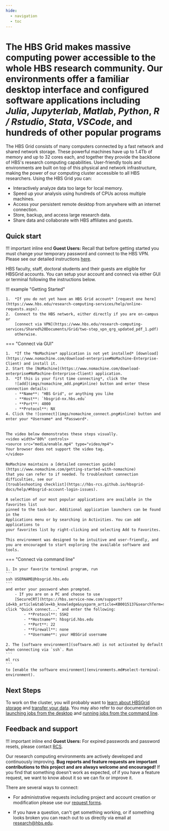```yaml
---
hide:
  - navigation
  - toc
---
```


# The HBS Grid makes massive computing power accessible to the whole HBS research community. Our environments offer a **familiar desktop interface** and **configured software applications** including *Julia*, *Jupyterlab*, *Matlab*, *Python*, *R / Rstudio*, *Stata*, *VSCode*, and hundreds of other popular programs

The HBS Grid consists of many computers connected by a fast
network and shared network storage. These powerful machines have up to 1.4Tb of
memory and up to 32 cores each, and together they provide the backbone
of HBS's research computing capabilities. User-friendly tools and environments
are built on top of this physical and network infrastructure,
making the power of our computing cluster accessible to all HBS researchers.
Using the HBS Grid you can:

- Interactively analyze data too large for local memory.
- Speed up your analysis using hundreds of CPUs across multiple machines.
- Access your persistent remote desktop from anywhere with an internet connection.
- Store, backup, and access large research data.
- Share data and collaborate with HBS affiliates and guests.

## Quick start

!!! important inline end
    **Guest Users:** Recall that before getting started you must change your temporary password and connect to the HBS VPN. Please see our detailed instructions [here](https://secure.hbs.edu/accountManagement/guest/research/new-member-instructions).
    
HBS faculty, staff, doctoral students and their guests are eligible for HBSGrid accounts.
You can setup your account and connect via either GUI or terminal following the instructions below.

!!! example "Getting Started"

    1.  *If you do not yet have an HBS Grid account* [request one here](https://www.hbs.edu/research-computing-services/help/online-requests.aspx).
    2.  Connect to the HBS network, either directly if you are on-campus or
        [connect via VPN](https://www.hbs.edu/research-computing-services/Shared%20Documents/Grid/two-step_vpn_qrg_updated_pdf_1.pdf)
        otherwise.

=== "Connect via GUI"

    1.  *If the *NoMachine* application is not yet installed* [download](https://www.nomachine.com/download-enterprise#NoMachine-Enterprise-Client) and install it.
    2. Start the [NoMachine](https://www.nomachine.com/download-enterprise#NoMachine-Enterprise-Client) application.    
    3.  *If this is your first time connecting*, click the
        ![add](imgs/nomachine_add.png#inline) button and enter these connection details:
        - **Name**: "HBS Grid", or anything you like
        - **Host**: `hbsgrid-nx.hbs.edu`
        - **Port**: 4000
        - **Protocol**: NX
    4. Click the ![connect](imgs/nomachine_connect.png#inline) button and enter your *Username* and *Password*.


    The video below demonstrates these steps visually.
    <video width="80%" controls>
    <source src="media/enable.mp4" type="video/mp4">
    Your browser does not support the video tag.
    </video>

    NoMachine maintains a [detailed connection guide](https://www.nomachine.com/getting-started-with-nomachine) 
    that you can refer to if needed. To troubleshoot connection difficulties, see our 
    [troubleshooting checklist](https://hbs-rcs.github.io/hbsgrid-docs/help/#hbsgrid-account-login-issues).

    A selection of our most popular applications are available in the favorites list
    pinned to the task-bar. Additional application launchers can be found in the
    Applications menu or by searching in Activities. You can add applications to
    your favorites list by right-clicking and selecting Add to Favorites.

    This environment was designed to be intuitive and user-friendly, and
    you are encouraged to start exploring the available software and tools. 

=== "Connect via command line"
    
    1. In your favorite terminal program, run
    ```
    ssh USERNAME@hbsgrid.hbs.edu
    ```
    and enter your password when prompted.
        - If you are on a PC and choose to use 
        [SecureCRT](https://hbs.service-now.com/support?id=kb_article&table=kb_knowledge&sysparm_article=KB0015137&searchTerm=securecrt), click "Quick connect..." and enter the following:
            - **Protocol**: SSH2
            - **Hostname**: hbsgrid.hbs.edu
            - **Port**: 22
            - **Firewall**: none
            - **Username**: your HBSGrid username

    2. The [software environment](software.md) is not activated by default when connecting via `ssh`. Run
    ```
    ml rcs
    ```
    to [enable the software environment](environments.md#select-terminal-environment).

## Next Steps

To work on the cluster, you will probably want to [learn about HBSGrid storage](storage.md) and
[transfer your data](syncfiles.md). You may also refer to our documentation on [launching jobs from the desktop](menulaunch.md) and [running jobs from the command line](commandline.md).

## Feedback and support

!!! important inline end
    **Guest Users:** For expired passwords and password resets, please contact [RCS](mailto:research@hbs.edu).

Our research computing environments are actively developed and
continuously improving. **Bug reports and feature requests are important
contributions to this project and are always welcome and encouraged!**
If you find that something doesn't work as expected, of if you have a
feature request, we want to know about it so we can fix or
improve it. 

There are several ways to connect:

- For administrative requests including project and account creation or modification 
please use our [request forms](https://www.hbs.edu/research-computing-services/help/online-requests.aspx).

- If you have a question, can't get something working, or if something looks broken you can reach
out to us directly via email at
[research@hbs.edu](mailto:research@hbs.edu).

<!-- If something looks broken or is not working as expected please 
[open an issue report](https://github.com/hbs-rcs/hbsgrid-docs/issues).-->
